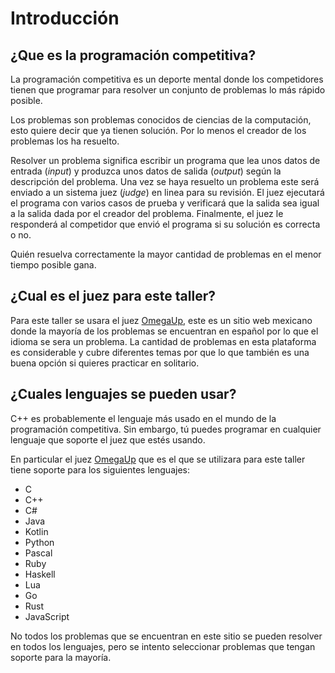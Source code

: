 # Introducción

## ¿Que es la programación competitiva?

La programación competitiva es un deporte mental donde los competidores tienen que programar para resolver un conjunto de problemas lo más rápido posible.

Los problemas son problemas conocidos de ciencias de la computación, esto quiere decir que ya tienen solución. Por lo menos el creador de los problemas los ha resuelto.

Resolver un problema significa escribir un programa que lea unos datos de entrada (_input_) y produzca unos datos de salida (_output_) según la descripción del problema. Una vez se haya resuelto un problema este será enviado a un sistema juez (_judge_) en linea para su revisión. El juez ejecutará el programa con varios casos de prueba y verificará que la salida sea igual a la salida dada por el creador del problema. Finalmente, el juez le responderá al competidor que envió el programa si su solución es correcta o no.

Quién resuelva correctamente la mayor cantidad de problemas en el menor tiempo posible gana.

## ¿Cual es el juez para este taller?

Para este taller se usara el juez  [OmegaUp](https://omegaup.com), este es un sitio web mexicano donde la mayoría de los problemas se encuentran en español por lo que el idioma se sera un problema. La cantidad de problemas en esta plataforma es considerable y cubre diferentes temas por que lo que también es una buena opción si quieres practicar en solitario.
## ¿Cuales lenguajes se pueden usar?
C++ es probablemente el lenguaje más usado en el mundo de la programación competitiva. Sin embargo, tú puedes programar en cualquier lenguaje que soporte el  juez que estés usando.

En particular el juez [OmegaUp](https://omegaup.com) que es el que se utilizara para este taller tiene soporte para los siguientes lenguajes: 
- C
- C++
- C#
- Java
- Kotlin
- Python
- Pascal
- Ruby
- Haskell
- Lua
- Go
- Rust
- JavaScript

<div class="warning"> No todos los problemas que se encuentran en este sitio se pueden resolver en todos los lenguajes, pero se intento seleccionar problemas que tengan soporte para la mayoría.</div>